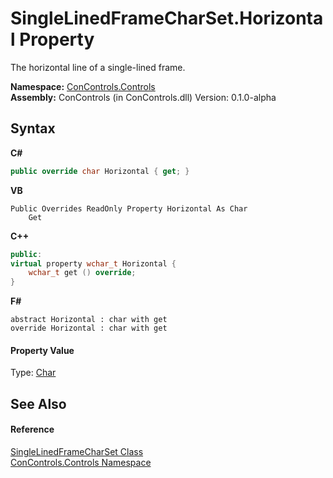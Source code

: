# SingleLinedFrameCharSet.Horizontal Property 
 

The horizontal line of a single-lined frame.

**Namespace:**&nbsp;<a href="8161a036-2926-0ace-99d3-20346d250e3b">ConControls.Controls</a><br />**Assembly:**&nbsp;ConControls (in ConControls.dll) Version: 0.1.0-alpha

## Syntax

**C#**<br />
``` C#
public override char Horizontal { get; }
```

**VB**<br />
``` VB
Public Overrides ReadOnly Property Horizontal As Char
	Get
```

**C++**<br />
``` C++
public:
virtual property wchar_t Horizontal {
	wchar_t get () override;
}
```

**F#**<br />
``` F#
abstract Horizontal : char with get
override Horizontal : char with get
```


#### Property Value
Type: <a href="https://docs.microsoft.com/dotnet/api/system.char" target="_blank">Char</a>

## See Also


#### Reference
<a href="0622a1b9-89fd-8243-4396-1ac7d2b2b77b">SingleLinedFrameCharSet Class</a><br /><a href="8161a036-2926-0ace-99d3-20346d250e3b">ConControls.Controls Namespace</a><br />